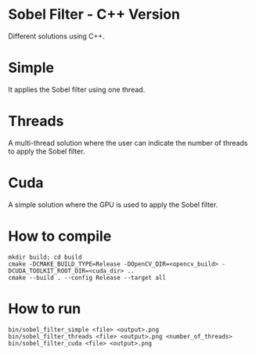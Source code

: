 # Sobel Filter - C++ Version

Different solutions using C++.

# Simple
It applies the Sobel filter using one thread.

# Threads
A multi-thread solution where the user can indicate the number of threads to apply the Sobel filter.

# Cuda
A simple solution where the GPU is used to apply the Sobel filter.

# How to compile

```
mkdir build; cd build
cmake -DCMAKE_BUILD_TYPE=Release -DOpenCV_DIR=<opencv_build> -DCUDA_TOOLKIT_ROOT_DIR=<cuda_dir> ..
cmake --build . --config Release --target all
```

# How to run

```
bin/sobel_filter_simple <file> <output>.png
bin/sobel_filter_threads <file> <output>.png <number_of_threads>
bin/sobel_filter_cuda <file> <output>.png
```